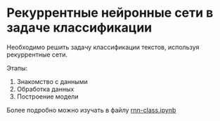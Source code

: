 # Рекуррентные нейронные сети в задаче классификации

Необходимо решить задачу классификации текстов, используя рекуррентные сети.

Этапы:
1. Знакомство с данными
2. Обработка данных
3. Построение модели

Более подробно можно изучать в файлу [rnn-class.ipynb](https://github.com/IAskarov/NLP_CNN/blob/master/rnn-class.ipynb)
